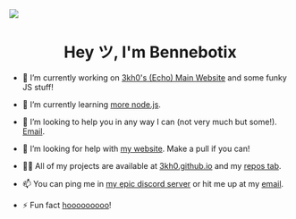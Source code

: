 <img src="https://readme-typing-svg.herokuapp.com?vCenter=true&lines=Hey+I'm+Bennebotix!;I+Like+To+Code!+:)">
<h1 align="center">Hey ツ, I'm Bennebotix</h1>

- 🔭 I’m currently working on [3kh0's (Echo) Main Website](https://github.com/3kh0/3kh0.github.io) and some funky JS stuff!

- 🌱 I’m currently learning [more node.js](https://nodejs.org/).

- 👯 I’m looking to help you in any way I can (not very much but some!). [Email](bennebotix@gmail.com).

- 🤝 I’m looking for help with [my website](https://github.com/3kh0/3kh0.github.io/). Make a pull if you can!

- 👨‍💻 All of my projects are available at [3kh0.github.io](https://3kh0.github.io/) and my [repos tab](https://github.com/3kh0?tab=repositories).

- 📫 You can ping me in [my epic discord server](https://discord.gg/wv6huJAwEv) or hit me up at my [email](mailto:echo-the-coder@tuta.io).

- ⚡ Fun fact [hooooooooo](https://hooooooooo.com/)!

